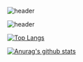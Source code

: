 ![header](https://capsule-render.vercel.app/api?type=shark&color=gradient&height=300&section=header&text=cw001121&fontSize=90)

![header](https://capsule-render.vercel.app/api?type=shark&color=gradient&height=150&section=footer)

[![Top Langs](https://github-readme-stats.vercel.app/api/top-langs/?username=cw001121)](https://github.com/cw001121/cw001121)

[![Anurag's github stats](https://github-readme-stats.vercel.app/api?username=cw001121)](https://github.com/cw001121/cw001121)

